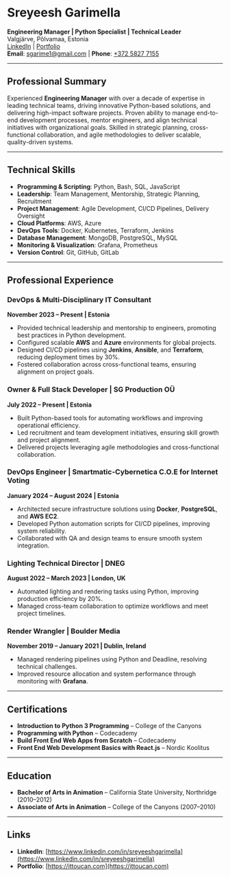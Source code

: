 # Sreyeesh Garimella

**Engineering Manager | Python Specialist | Technical Leader**  
Valgjärve, Põlvamaa, Estonia  
[LinkedIn](https://www.linkedin.com/in/sreyeeshgarimella) | [Portfolio](https://ittoucan.com)  
**Email**: [sgarime1@gmail.com](mailto:sgarime1@gmail.com) | **Phone**: [+372 5827 7155](tel:+37258277155)

---

## Professional Summary

Experienced **Engineering Manager** with over a decade of expertise in leading technical teams, driving innovative Python-based solutions, and delivering high-impact software projects. Proven ability to manage end-to-end development processes, mentor engineers, and align technical initiatives with organizational goals. Skilled in strategic planning, cross-functional collaboration, and agile methodologies to deliver scalable, quality-driven systems.

---

## Technical Skills

- **Programming & Scripting**: Python, Bash, SQL, JavaScript
- **Leadership**: Team Management, Mentorship, Strategic Planning, Recruitment
- **Project Management**: Agile Development, CI/CD Pipelines, Delivery Oversight
- **Cloud Platforms**: AWS, Azure
- **DevOps Tools**: Docker, Kubernetes, Terraform, Jenkins
- **Database Management**: MongoDB, PostgreSQL, MySQL
- **Monitoring & Visualization**: Grafana, Prometheus
- **Version Control**: Git, GitHub, GitLab

---

## Professional Experience

### DevOps & Multi-Disciplinary IT Consultant

**November 2023 – Present | Estonia**  

- Provided technical leadership and mentorship to engineers, promoting best practices in Python development.  
- Configured scalable **AWS** and **Azure** environments for global projects.  
- Designed CI/CD pipelines using **Jenkins**, **Ansible**, and **Terraform**, reducing deployment times by 30%.  
- Fostered collaboration across cross-functional teams, ensuring alignment on project goals.

### Owner & Full Stack Developer | SG Production OÜ

**July 2022 – Present | Estonia**  

- Built Python-based tools for automating workflows and improving operational efficiency.  
- Led recruitment and team development initiatives, ensuring skill growth and project alignment.  
- Delivered projects leveraging agile methodologies and cross-functional collaboration.

### DevOps Engineer | Smartmatic-Cybernetica C.O.E for Internet Voting

**January 2024 – August 2024 | Estonia**  

- Architected secure infrastructure solutions using **Docker**, **PostgreSQL**, and **AWS EC2**.  
- Developed Python automation scripts for CI/CD pipelines, improving system reliability.  
- Collaborated with QA and design teams to ensure smooth system integration.

### Lighting Technical Director | DNEG

**August 2022 – March 2023 | London, UK**  

- Automated lighting and rendering tasks using Python, improving production efficiency by 20%.  
- Managed cross-team collaboration to optimize workflows and meet project timelines.

### Render Wrangler | Boulder Media

**November 2019 – January 2021 | Dublin, Ireland**  

- Managed rendering pipelines using Python and Deadline, resolving technical challenges.  
- Improved resource allocation and system performance through monitoring with **Grafana**.

---

## Certifications

- **Introduction to Python 3 Programming** – College of the Canyons  
- **Programming with Python** – Codecademy  
- **Build Front End Web Apps from Scratch** – Codecademy  
- **Front End Web Development Basics with React.js** – Nordic Koolitus  

---

## Education

- **Bachelor of Arts in Animation** – California State University, Northridge (2010–2012)  
- **Associate of Arts in Animation** – College of the Canyons (2007–2010)  

---

## Links

- **LinkedIn**: [https://www.linkedin.com/in/sreyeeshgarimella](https://www.linkedin.com/in/sreyeeshgarimella)  
- **Portfolio**: [https://ittoucan.com](https://ittoucan.com)  
